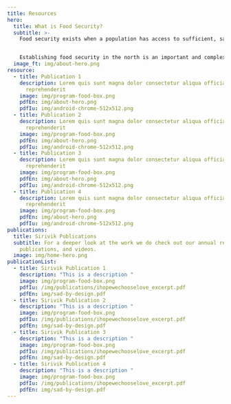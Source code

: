 ```yaml
---
title: Resources
hero:
  title: What is Food Security?
  subtitle: >-
    Food security exists when a population has access to sufficient, safe and culturally relevant food to meet their dietary needs for a healthy lifestyle.


    Establishing food security in the north is an important and complex task.  We compiled several documents on the topic so you can learn more.
  image_ft: img/about-hero.png
resource:
  - title: Publication 1
    description: Lorem quis sunt magna dolor consectetur aliqua officia laborum
      reprehenderit
    image: img/program-food-box.png
    pdfEn: img/about-hero.png
    pdfIu: img/android-chrome-512x512.png
  - title: Publication 2
    description: Lorem quis sunt magna dolor consectetur aliqua officia laborum
      reprehenderit
    image: img/program-food-box.png
    pdfEn: img/about-hero.png
    pdfIu: img/android-chrome-512x512.png
  - title: Publication 3
    description: Lorem quis sunt magna dolor consectetur aliqua officia laborum
      reprehenderit
    image: img/program-food-box.png
    pdfEn: img/about-hero.png
    pdfIu: img/android-chrome-512x512.png
  - title: Publication 4
    description: Lorem quis sunt magna dolor consectetur aliqua officia laborum
      reprehenderit
    image: img/program-food-box.png
    pdfEn: img/about-hero.png
    pdfIu: img/android-chrome-512x512.png
publications:
  title: Sirivik Publications
  subtitle: For a deeper look at the work we do check out our annual reports,
    publications, and videos.
  image: img/home-hero.png
publicationList:
  - title: Sirivik Publication 1
    description: "This is a description "
    image: img/program-food-box.png
    pdfIu: /img/publications/ihopewechooselove_excerpt.pdf
    pdfEn: img/sad-by-design.pdf
  - title: Sirivik Publication 2
    description: "This is a description "
    image: img/program-food-box.png
    pdfIu: /img/publications/ihopewechooselove_excerpt.pdf
    pdfEn: img/sad-by-design.pdf
  - title: Sirivik Publication 3
    description: "This is a description "
    image: img/program-food-box.png
    pdfIu: /img/publications/ihopewechooselove_excerpt.pdf
    pdfEn: img/sad-by-design.pdf
  - title: Sirivik Publication 4
    description: "This is a description "
    image: img/program-food-box.png
    pdfIu: /img/publications/ihopewechooselove_excerpt.pdf
    pdfEn: img/sad-by-design.pdf
---
```

